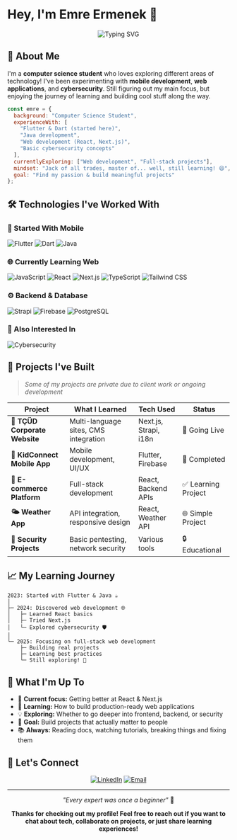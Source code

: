 # Hey, I'm Emre Ermenek 👋

<div align="center">
  
  ![Typing SVG](https://readme-typing-svg.herokuapp.com?font=Fira+Code&size=20&duration=4000&pause=1000&color=2D9CDB&center=true&vCenter=true&width=500&lines=Computer+Science+Student;Exploring+Different+Technologies;Mobile+%7C+Web+%7C+Security+Enthusiast)

</div>

## 🚀 About Me

I'm a **computer science student** who loves exploring different areas of technology! I've been experimenting with **mobile development**, **web applications**, and **cybersecurity**. Still figuring out my main focus, but enjoying the journey of learning and building cool stuff along the way.

```javascript
const emre = {
  background: "Computer Science Student",
  experienceWith: [
    "Flutter & Dart (started here)",
    "Java development", 
    "Web development (React, Next.js)",
    "Basic cybersecurity concepts"
  ],
  currentlyExploring: ["Web development", "Full-stack projects"],
  mindset: "Jack of all trades, master of... well, still learning! 😄",
  goal: "Find my passion & build meaningful projects"
};
```

## 🛠 Technologies I've Worked With

### 📱 Started With Mobile
![Flutter](https://img.shields.io/badge/Flutter-02569B?style=for-the-badge&logo=flutter&logoColor=white)
![Dart](https://img.shields.io/badge/Dart-0175C2?style=for-the-badge&logo=dart&logoColor=white)
![Java](https://img.shields.io/badge/Java-ED8B00?style=for-the-badge&logo=openjdk&logoColor=white)

### 🌐 Currently Learning Web
![JavaScript](https://img.shields.io/badge/JavaScript-F7DF1E?style=for-the-badge&logo=javascript&logoColor=black)
![React](https://img.shields.io/badge/React-20232A?style=for-the-badge&logo=react&logoColor=61DAFB)
![Next.js](https://img.shields.io/badge/Next.js-000000?style=for-the-badge&logo=next.js&logoColor=white)
![TypeScript](https://img.shields.io/badge/TypeScript-007ACC?style=for-the-badge&logo=typescript&logoColor=white)
![Tailwind CSS](https://img.shields.io/badge/Tailwind_CSS-38B2AC?style=for-the-badge&logo=tailwind-css&logoColor=white)

### ⚙️ Backend & Database
![Strapi](https://img.shields.io/badge/Strapi-2F2E8B?style=for-the-badge&logo=strapi&logoColor=white)
![Firebase](https://img.shields.io/badge/Firebase-039BE5?style=for-the-badge&logo=Firebase&logoColor=white)
![PostgreSQL](https://img.shields.io/badge/PostgreSQL-316192?style=for-the-badge&logo=postgresql&logoColor=white)

### 🔐 Also Interested In
![Cybersecurity](https://img.shields.io/badge/Cybersecurity-FF6B6B?style=for-the-badge&logo=shield&logoColor=white)

## 🎯 Projects I've Built

> *Some of my projects are private due to client work or ongoing development*

| Project | What I Learned | Tech Used | Status |
|---------|----------------|-----------|--------|
| **🏢 TÇÜD Corporate Website** | Multi-language sites, CMS integration | Next.js, Strapi, i18n | 🚀 Going Live |
| **📱 KidConnect Mobile App** | Mobile development, UI/UX | Flutter, Firebase | 📱 Completed |
| **🛒 E-commerce Platform** | Full-stack development | React, Backend APIs | ✅ Learning Project |
| **🌤️ Weather App** | API integration, responsive design | React, Weather API | 🌐 Simple Project |
| **🔐 Security Projects** | Basic pentesting, network security | Various tools | 🔒 Educational |

## 📈 My Learning Journey

```
2023: Started with Flutter & Java ☕
│
├─ 2024: Discovered web development 🌐
│   ├─ Learned React basics
│   ├─ Tried Next.js 
│   └─ Explored cybersecurity 🛡️
│
└─ 2025: Focusing on full-stack web development
    ├─ Building real projects
    ├─ Learning best practices
    └─ Still exploring! 🚀
```

## 🌱 What I'm Up To

- 🔭 **Current focus:** Getting better at React & Next.js
- 🌟 **Learning:** How to build production-ready web applications
- 💡 **Exploring:** Whether to go deeper into frontend, backend, or security
- 🎯 **Goal:** Build projects that actually matter to people
- 📚 **Always:** Reading docs, watching tutorials, breaking things and fixing them

## 🤝 Let's Connect

<div align="center">

[![LinkedIn](https://img.shields.io/badge/LinkedIn-0077B5?style=for-the-badge&logo=linkedin&logoColor=white)](https://linkedin.com/in/emre-ermenek)
[![Email](https://img.shields.io/badge/Email-D14836?style=for-the-badge&logo=gmail&logoColor=white)](mailto:emreermenek1234@gmail.com)

</div>

---

<div align="center">
  
*"Every expert was once a beginner"* 🌱

**Thanks for checking out my profile! Feel free to reach out if you want to chat about tech, collaborate on projects, or just share learning experiences!**

</div>
